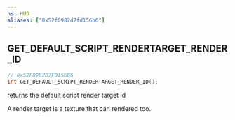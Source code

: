 ```yaml
---
ns: HUD
aliases: ["0x52f0982d7fd156b6"]
---
```

## GET_DEFAULT_SCRIPT_RENDERTARGET_RENDER_ID

```c
// 0x52F0982D7FD156B6
int GET_DEFAULT_SCRIPT_RENDERTARGET_RENDER_ID();
```

returns the default script render target id

A render target is a texture that can rendered too.

